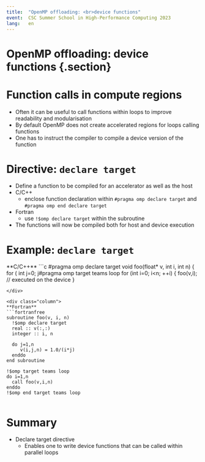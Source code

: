 ```yaml
---
title:  "OpenMP offloading: <br>device functions"
event:  CSC Summer School in High-Performance Computing 2023
lang:   en
---
```


# OpenMP offloading: device functions {.section}

# Function calls in compute regions

- Often it can be useful to call functions within loops to improve
  readability and modularisation
- By default OpenMP does not create accelerated regions for loops
  calling functions
- One has to instruct the compiler to compile a device version of the
  function


# Directive: `declare target`

- Define a function to be compiled for an accelerator as well as the host
- C/C++
    - enclose function declaration within `#pragma omp declare target`
      and `#pragma omp end declare target`
- Fortran
    - use `!$omp declare target` within the subroutine
- The functions will now be compiled both for host and device execution


# Example: `declare target`

<div class="column">
**C/C++**
```c
#pragma omp declare target
void foo(float* v, int i, int n) {
    for ( int j=0; j<n; ++j) {
        v[i*n+j] = 1.0f/(i*j);
    }
}
#pragma omp end declare target

#pragma omp target teams loop
for (int i=0; i<n; ++i) {
    foo(v,i);  // executed on the device
}
```
</div>

<div class="column">
**Fortran**
```fortranfree
subroutine foo(v, i, n)
  !$omp declare target
  real :: v(:,:)
  integer :: i, n

  do j=1,n
     v(i,j,n) = 1.0/(i*j)
  enddo
end subroutine

!$omp target teams loop
do i=1,n
  call foo(v,i,n)
enddo
!$omp end target teams loop
```
</div>


# Summary

- Declare target directive
    - Enables one to write device functions that can be called within
      parallel loops
